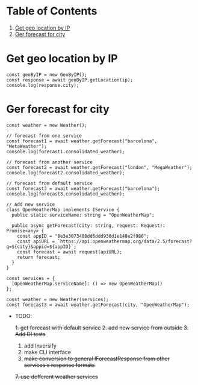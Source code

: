 
# Table of Contents

1.  [Get geo location by IP](#orga4b560e)
2.  [Ger forecast for city](#org9ba7280)


<a id="orga4b560e"></a>

# Get geo location by IP

    const geoByIP = new GeoByIP();
    const response = await geoByIP.getLocation(ip);
    console.log(response.city);


<a id="org9ba7280"></a>

# Ger forecast for city


    const weather = new Weather();

    // forecast from one service
    const forecast1 = await weather.getForecast("barcelona", "MetaWeather");
    console.log(forecast1.consolidated_weather);

    // forecast from another service
    const forecast2 = await weather.getForecast("london", "MegaWeather");
    console.log(forecast2.consolidated_weather);

    // forecast from default service
    const forecast3 = await weather.getForecast("barcelona");
    console.log(forecast3.consolidated_weather);

    // Add new service
    class OpenWeatherMap implements IService {
      public static serviceName: string = "OpenWeatherMap";

      public async getForecast(city: string, request: Request): Promise<any> {
        const appID = "8e3e3073408dd6ddd936d1e148e2f986";
        const apiURL = `https://api.openweathermap.org/data/2.5/forecast?q=${city}&appid=${appID}`;
        const forecast = await request(apiURL);
        return forecast;
      }
    }

    const services = {
      [OpenWeatherMap.serviceName]: () => new OpenWeatherMap()
    };

    const weather = new Weather(services);
    const forecast3 = await weather.getForecast(city, "OpenWeatherMap");

-   TODO:

    <del>1. get forecast with default service</del>
    <del>2. add new service from outside</del>
    <del>3. Add DI tests</del>

    1.  add Inversify
    2.  make CLI interface
    3.  <del>make conversion to general IForecastResponse from other services's response formats</del>

    <del>7. use defferent weather services</del>

